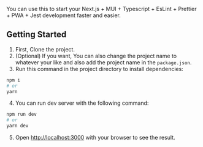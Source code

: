 You can use this to start your Next.js + MUI + Typescript + EsLint + Prettier + PWA + Jest development faster and easier.

## Getting Started

1. First, Clone the project.
2. (Optional) If you want, You can also change the project name to whatever your like and also add the project name in the `package.json`.
3. Run this command in the project directory to install dependencies:

```bash
npm i
# or
yarn
```

4. You can run dev server with the following command:

```bash
npm run dev
# or
yarn dev
```

5. Open [http://localhost:3000](http://localhost:3000) with your browser to see the result.
